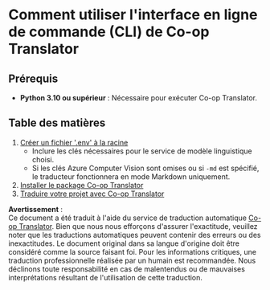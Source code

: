 <!--
CO_OP_TRANSLATOR_METADATA:
{
  "original_hash": "c64ba65e091e5d87385490fa63a8f574",
  "translation_date": "2025-06-12T12:32:26+00:00",
  "source_file": "getting_started/command-line-guide/command-line-guide.md",
  "language_code": "fr"
}
-->
# Comment utiliser l'interface en ligne de commande (CLI) de Co-op Translator

## Prérequis

- **Python 3.10 ou supérieur** : Nécessaire pour exécuter Co-op Translator.

## Table des matières

1. [Créer un fichier '.env' à la racine](./create-env-file.md)
   - Inclure les clés nécessaires pour le service de modèle linguistique choisi.
   - Si les clés Azure Computer Vision sont omises ou si `-md` est spécifié, le traducteur fonctionnera en mode Markdown uniquement.
1. [Installer le package Co-op Translator](./install-package.md)
1. [Traduire votre projet avec Co-op Translator](./translator-your-project.md)

**Avertissement** :  
Ce document a été traduit à l'aide du service de traduction automatique [Co-op Translator](https://github.com/Azure/co-op-translator). Bien que nous nous efforçons d'assurer l'exactitude, veuillez noter que les traductions automatiques peuvent contenir des erreurs ou des inexactitudes. Le document original dans sa langue d'origine doit être considéré comme la source faisant foi. Pour les informations critiques, une traduction professionnelle réalisée par un humain est recommandée. Nous déclinons toute responsabilité en cas de malentendus ou de mauvaises interprétations résultant de l'utilisation de cette traduction.